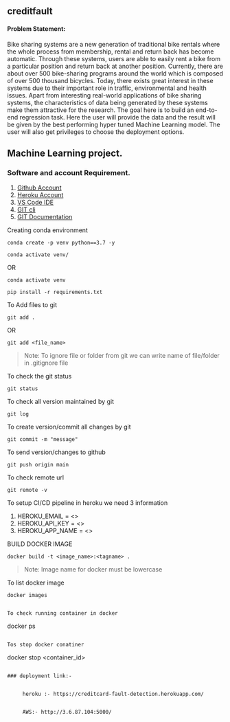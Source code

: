 ## creditfault


#### Problem Statement:
Bike sharing systems are a new generation of traditional bike rentals where the whole process from membership, rental and return back has become automatic. Through these systems, users are able to easily rent a bike from a particular position and return back at another position. Currently, there are about over 500 bike-sharing programs around the world which is composed of over 500 thousand bicycles. Today, there exists great interest in these systems due to their important role in traffic, environmental and health issues. Apart from interesting real-world applications of bike sharing systems, the characteristics of data being generated by these systems make them attractive for the research. The goal here is to build an end-to-end regression task. Here the user will provide the data and the result will be given by the best performing hyper tuned Machine Learning model. The user will also get privileges to choose the deployment options.





##  Machine Learning project.

### Software and account Requirement.

1. [Github Account](https://github.com)
2. [Heroku Account](https://dashboard.heroku.com/login)
3. [VS Code IDE](https://code.visualstudio.com/download)
4. [GIT cli](https://git-scm.com/downloads)
5. [GIT Documentation](https://git-scm.com/docs/gittutorial)


Creating conda environment
```
conda create -p venv python==3.7 -y
```
```
conda activate venv/
```
OR 
```
conda activate venv
```

```
pip install -r requirements.txt
```

To Add files to git
```
git add .
```

OR
```
git add <file_name>
```

> Note: To ignore file or folder from git we can write name of file/folder in .gitignore file

To check the git status 
```
git status
```
To check all version maintained by git
```
git log
```

To create version/commit all changes by git
```
git commit -m "message"
```

To send version/changes to github
```
git push origin main
```

To check remote url 
```
git remote -v
```

To setup CI/CD pipeline in heroku we need 3 information
1. HEROKU_EMAIL = <>
2. HEROKU_API_KEY = <>
3. HEROKU_APP_NAME = <>

BUILD DOCKER IMAGE
```
docker build -t <image_name>:<tagname> .
```
> Note: Image name for docker must be lowercase


To list docker image
```
docker images
```

```

To check running container in docker
```
docker ps
```

Tos stop docker conatiner
```
docker stop <container_id>
```

### deployment link:-


     heroku :- https://creditcard-fault-detection.herokuapp.com/
     
     
     AWS:- http://3.6.87.104:5000/
